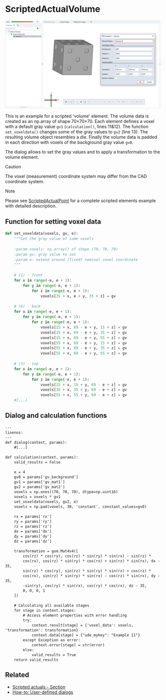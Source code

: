 # ScriptedActualVolume

![Scripted volume element example](scripted_actual_volume.png)

This is an example for a scripted 'volume' element. The volume data is created as an np.array of shape 70&times;70&times;70. Each element defines a voxel with a default gray value `gv1` (`calculation()`, lines 11&amp;12). The function `set_voxeldata()` changes some of the gray values to `gv2` (line 13). The resulting volume object resembles a die. Finally the volume data is padded in each direction with voxels of the background gray value `gv0`.

The dialog allows to set the gray values and to apply a transformation to the volume element.

> [!CAUTION]
> The voxel (measurement) coordinate system may differ from the CAD coordinate system. 

> [!NOTE]
> Please see [ScriptedActualPoint](https://github.com/ZEISS/zeiss-inspect-app-examples/blob/dev/AppExamples/scripted_actuals/ScriptedActualPoint/doc/Documentation.md) for a complete scripted elements example with detailed description.

## Function for setting voxel data

```python
def set_voxeldata(voxels, gv, e):
    """Set the gray value of some voxels

    :param voxels: np.array() of shape (70, 70, 70)
    :param gv: gray value to set
    :param e: extend around (fixed) nominal voxel coordinate
    """

    # (1) - front
    for x in range(-e, e + 1):
        for y in range(-e, e + 1):
            for z in range(-e, e + 1):
                voxels[35 + x, e + y, 35 + z] = gv

    # (6) - back
    for x in range(-e, e + 1):
        for y in range(-e, e + 1):
            for z in range(-e, e + 1):
                voxels[15 + x, 69 - e + y, 15 + z] = gv
                voxels[15 + x, 69 - e + y, 35 + z] = gv
                voxels[15 + x, 69 - e + y, 55 + z] = gv
                voxels[55 + x, 69 - e + y, 15 + z] = gv
                voxels[55 + x, 69 - e + y, 35 + z] = gv
                voxels[55 + x, 69 - e + y, 55 + z] = gv

    # (3) - top
    for x in range(-e, e + 1):
        for y in range(-e, e + 1):
            for z in range(-e, e + 1):
                voxels[15 + x, 15 + y, 69 - e + z] = gv
                voxels[35 + x, 35 + y, 69 - e + z] = gv
                voxels[55 + x, 55 + y, 69 - e + z] = gv
    #[...]
```    

## Dialog and calculation functions

```{code-block} python
---
linenos:
---
def dialog(context, params):
    #[...]

def calculation(context, params):
    valid_results = False

    e = 4
    gv0 = params['gv_background']
    gv1 = params['gv_mat1']
    gv2 = params['gv_mat2']
    voxels = np.ones((70, 70, 70), dtype=np.uint16)
    voxels = voxels * gv1
    set_voxeldata(voxels, gv2, e)
    voxels = np.pad(voxels, 30, 'constant', constant_values=gv0)

    rx = params['rx']
    ry = params['ry']
    rz = params['rz']
    dx = params['dx']
    dy = params['dy']
    dz = params['dz']

    transformation = gom.Mat4x4([
        cos(rz) * cos(ry), cos(rz) * sin(ry) * sin(rx) - sin(rz) *
        cos(rx), cos(rz) * sin(ry) * cos(rx) + sin(rz) * sin(rx), dx - 35,
        sin(rz) * cos(ry), sin(rz) * sin(ry) * sin(rx) + cos(rz) *
        cos(rx), sin(rz) * sin(ry) * sin(rx) - cos(rz) * sin(rx), dy - 35,
        -sin(ry), cos(ry) * sin(rx), cos(ry) * cos(rx), dz - 35,
        0, 0, 0, 1
    ])

    # Calculating all available stages
    for stage in context.stages:
        # Access element properties with error handling
        try:
            context.result[stage] = {'voxel_data': voxels, 'transformation': transformation}
            context.data[stage] = {"ude_mykey": "Example 11"}
        except Exception as error:
            context.error[stage] = str(error)
        else:
            valid_results = True
    return valid_results
```

## Related

* [Scripted actuals - Section](https://zeissiqs.github.io/zeiss-inspect-addon-api/2025/python_api/scripted_elements_api.md#volume)
* [How-to: User-defined dialogs](https://zeissiqs.github.io/zeiss-inspect-addon-api/2025/howtos/python_api_introduction/user_defined_dialogs.md)
